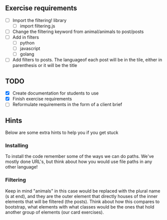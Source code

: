 ## Exercise requirements

- [ ] Import the filtering! library
  - [ ] import filtering.js
- [ ] Change the filtering keyword from animal/animals to post/posts
- [ ] Add in filters
  - [ ] python
  - [ ] javascript
  - [ ] golang
- [ ] Add filters to posts. The languageof each post will be in the tile, either in parenthesis or it will be the title

## TODO

- [x] Create documentation for students to use
- [x] Finish exercise requirements
- [ ] Reformulate requirements in the form of a client brief

## Hints

Below are some extra hints to help you if you get stuck

### Installing

To install the code remember some of the ways we can do paths. We've mostly done URL's, but think about how you would use file paths in any other language!

### Filtering

Keep in mind "animals" in this case would be replaced with the plural name (s at end), and they are the outer element that directly houses of the inner elements that will be filtered (the posts). Think about how this compares to bootstrap, what elements with what classes would be the ones that hold another group of elements (our card exercises).

